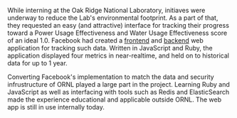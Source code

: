 While interning at the Oak Ridge National Laboratory, initiaves were underway to reduce the Lab's environmental footprint. As a part of that, they requested an easy (and attractive) interface for tracking their progress toward a Power Usage Effectiveness and Water Usage Effectiveness score of an ideal 1.0. Facebook had created a [frontend](https://github.com/facebook/puewue-frontend) and [backend](https://github.com/facebook/puewue-backend) web application for tracking such data. Written in JavaScript and Ruby, the application displayed four metrics in near-realtime, and held on to historical data for up to 1 year. 

Converting Facebook's implementation to match the data and security infrustructure of ORNL played a large part in the project. Learning Ruby and JavaScript as well as interfacing with tools such as Redis and ElasticSearch made the experience educational and applicable outside ORNL. The web app is still in use internally today.